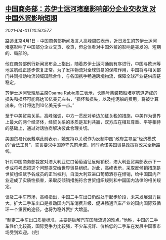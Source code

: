 <!--1617274863000-->
[中国商务部：苏伊士运河堵塞影响部分企业交收货 对中国外贸影响短期](https://cn.reuters.com/article/china-moc-suez-delivery-0401-idCNKBS2BO55U)
------

<div><i>2021-04-01T10:50:57Z</i></div><p>路透北京4月1日 - 中国商务部新闻发言人高峰周四表示，近日发生的苏伊士运河堵塞影响了中国部分企业交货、收货，但总体看对中国外贸的影响是突发的、短期的、局部的。</p><p>他在商务部例行新闻发布会上指出，随着苏伊士运河通航有序进行，中国与欧洲等地区航线正逐步恢复正常。为了发挥物流对全球贸易的保障作用，中国将与相关部门共同推动物流领域国际合作，与各国携手畅通跨境物流，保障全球产业链供应链稳定。</p><p>苏伊士运河管理局主席Osama Rabie周三表示，长赐号集装箱船堵塞航道造成的损失和损坏可能高达10亿美元左右，“损坏和损失，以及挖泥船的费用，将被计算出来。估计将达到10亿美元多一点。”</p><p>至于中美贸易关系，高峰强调，中方一贯反对单边加征关税的措施，中美作为世界上最大的两个经济体，经贸关系的本质是互利共赢，双方应在相互尊重、平等相待的基础上，通过对话协商解决彼此合理关切。</p><p>美国贸易代表戴琪此前表示，她支持以关税作为反制中国“政府主导型”经济模式的“合法工具”，誓言要求中国遵守先前承诺，同时承诺美国贸易政策将改采全新路线。</p><p>针对中国商务部裁定对澳大利亚进口葡萄酒征反倾销税，澳大利亚贸易部表示下一步或将考虑把这个问题提交给世界贸易组织。对此，高峰表示，采取反倾销措施是世贸组织赋予各成员的正当权利，自澳大利亚进口葡萄酒存在倾销，给中国国内产业造成了实质性损害，采取反倾销措施符合世贸组织规则和中国国内法律的相关规定。</p><p>谈及二手车市场，高峰指出，中国二手车出口仍然处于起步阶段，未来发展潜力巨大。扩大二手车出口是推动国内汽车消费升级、促进畅通汽车产业的国内国际双循环一个重要的途径，也将为稳外贸扩大增量。</p><p>“制定二手车出口质量标准，主要是破解汽车国际流通的难点。”他称，中国的二手车性价比较高，国际竞争力比较强，不少车况好、价格低的二手车在发展中国家市场受到欢迎。（完）</p>
